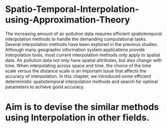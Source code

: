 # Spatio-Temporal-Interpolation-using-Approximation-Theory
The increasing amount of air pollution data requires efficient spatiotemporal interpolation methods to handle the demanding computational tasks. Several interpolation methods have been explored in the previous studies. Although many geographic information system applications provide interpolation tools, most current interpolation methods only apply to spatial data. Air pollution data not only have spatial attributes, but also change with time. When interpolating across space and time, the choice of the time scale versus the distance scale is an important issue that affects the accuracy of interpolation. In this chapter, we introduced some efficient deterministic spatiotemporal interpolation methods and search for optimal parameters to achieve good accuracy.

# Aim is to devise the similar methods using Interpolation in other fields.
